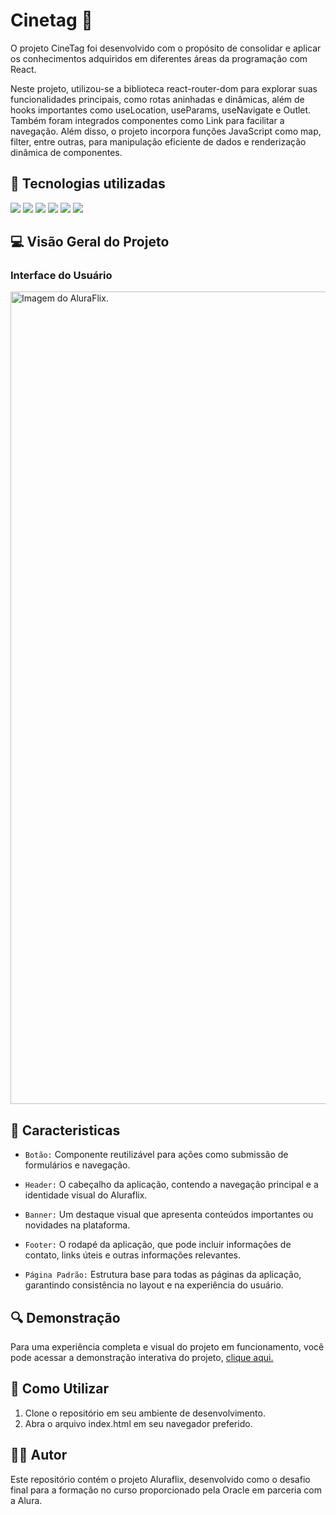 
<h1> Cinetag 🍿 </h1>

<p>O projeto CineTag foi desenvolvido com o propósito de consolidar e aplicar os conhecimentos adquiridos em diferentes áreas da programação com React.

Neste projeto, utilizou-se a biblioteca react-router-dom para explorar suas funcionalidades principais, como rotas aninhadas e dinâmicas, além de hooks importantes como useLocation, useParams, useNavigate e Outlet. Também foram integrados componentes como Link para facilitar a navegação. Além disso, o projeto incorpora funções JavaScript como map, filter, entre outras, para manipulação eficiente de dados e renderização dinâmica de componentes.</p>

## :dizzy: Tecnologias utilizadas

<div>
  <img src="https://img.shields.io/badge/CSS3-264de4?style=for-the-badge&logo=css3&logoColor=white">
  <img src="https://img.shields.io/badge/JavaScript-F7DF1E?style=for-the-badge&logo=javascript&logoColor=black">
  <img src="https://img.shields.io/badge/React-20232A?style=for-the-badge&logo=react&logoColor=61DAFB">
  <img src="https://img.shields.io/badge/vercel-%23000000.svg?style=for-the-badge&logo=vercel&logoColor=white">
  <img src="https://img.shields.io/badge/node.js-6DA55F?style=for-the-badge&logo=node.js&logoColor=white">
  <img src="https://img.shields.io/badge/vite-%23646CFF.svg?style=for-the-badge&logo=vite&logoColor=white">
</div>

## :computer: Visão Geral do Projeto

### Interface do Usuário

<img src="AluraFlix.png"  alt="Imagem do AluraFlix." width="1300">

## :hammer: Caracteristicas

- `Botão:` Componente reutilizável para ações como submissão de formulários e navegação.

- `Header:` O cabeçalho da aplicação, contendo a navegação principal e a identidade visual do Aluraflix.

- `Banner:` Um destaque visual que apresenta conteúdos importantes ou novidades na plataforma.

- `Footer:` O rodapé da aplicação, que pode incluir informações de contato, links úteis e outras informações relevantes.

- `Página Padrão:` Estrutura base para todas as páginas da aplicação, garantindo consistência no layout e na experiência do usuário.


## :mag: Demonstração

Para uma experiência completa e visual do projeto em funcionamento, você pode acessar a demonstração interativa do projeto, [clique aqui.](https://cinetag-gamma-lemon.vercel.app/)

## :open_file_folder: Como Utilizar

1. Clone o repositório em seu ambiente de desenvolvimento.
2. Abra o arquivo index.html em seu navegador preferido.

## :student: Autor

Este repositório contém o projeto Aluraflix, desenvolvido como o desafio final para a formação no curso proporcionado pela Oracle em parceria com a Alura.
